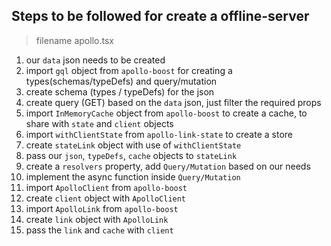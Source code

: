 ## Steps to be followed for create a offline-server

> filename apollo.tsx

1. our `data` json needs to be created
2. import `gql` object from `apollo-boost` for creating a
   types(schemas/typeDefs) and query/mutation
3. create schema (types / typeDefs) for the json
4. create query (GET) based on the `data` json, just filter the required props
5. import `InMemoryCache` object from `apollo-boost` to create a cache, to share
   with `state` and `client` objects
6. import `withClientState` from `apollo-link-state` to create a store
7. create `stateLink` object with use of `withClientState`
8. pass our `json`, `typeDefs`, `cache` objects to `stateLink`
9. create a `resolvers` property, add `Query/Mutation` based on our needs
10. implement the async function inside `Query/Mutation`
11. import `ApolloClient` from `apollo-boost`
12. create `client` object with `ApolloClient`
13. import `ApolloLink` from `apollo-boost`
14. create `link` object with `ApolloLink`
15. pass the `link` and `cache` with `client`
